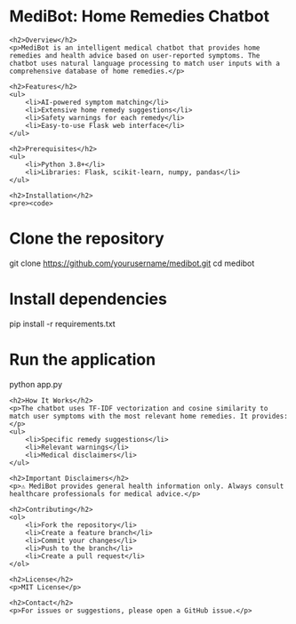 <title>MediBot: Home Remedies Chatbot</title>
   <h1>MediBot: Home Remedies Chatbot</h1>

    <h2>Overview</h2>
    <p>MediBot is an intelligent medical chatbot that provides home remedies and health advice based on user-reported symptoms. The chatbot uses natural language processing to match user inputs with a comprehensive database of home remedies.</p>

    <h2>Features</h2>
    <ul>
        <li>AI-powered symptom matching</li>
        <li>Extensive home remedy suggestions</li>
        <li>Safety warnings for each remedy</li>
        <li>Easy-to-use Flask web interface</li>
    </ul>

    <h2>Prerequisites</h2>
    <ul>
        <li>Python 3.8+</li>
        <li>Libraries: Flask, scikit-learn, numpy, pandas</li>
    </ul>

    <h2>Installation</h2>
    <pre><code>
# Clone the repository
git clone https://github.com/yourusername/medibot.git
cd medibot

# Install dependencies
pip install -r requirements.txt

# Run the application
python app.py
    </code></pre>

    <h2>How It Works</h2>
    <p>The chatbot uses TF-IDF vectorization and cosine similarity to match user symptoms with the most relevant home remedies. It provides:</p>
    <ul>
        <li>Specific remedy suggestions</li>
        <li>Relevant warnings</li>
        <li>Medical disclaimers</li>
    </ul>

    <h2>Important Disclaimers</h2>
    <p>⚠️ MediBot provides general health information only. Always consult healthcare professionals for medical advice.</p>

    <h2>Contributing</h2>
    <ol>
        <li>Fork the repository</li>
        <li>Create a feature branch</li>
        <li>Commit your changes</li>
        <li>Push to the branch</li>
        <li>Create a pull request</li>
    </ol>

    <h2>License</h2>
    <p>MIT License</p>

    <h2>Contact</h2>
    <p>For issues or suggestions, please open a GitHub issue.</p>
